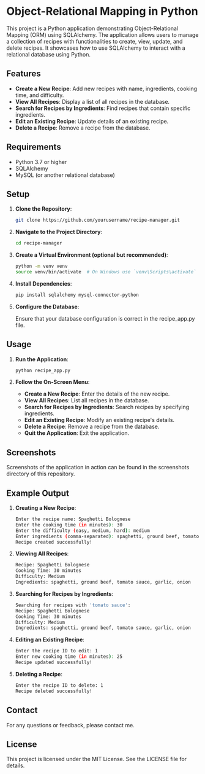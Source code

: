 # Object-Relational Mapping in Python

This project is a Python application demonstrating Object-Relational Mapping (ORM) using SQLAlchemy. The application allows users to manage a collection of recipes with functionalities to create, view, update, and delete recipes. It showcases how to use SQLAlchemy to interact with a relational database using Python.

## Features

- **Create a New Recipe**: Add new recipes with name, ingredients, cooking time, and difficulty.
- **View All Recipes**: Display a list of all recipes in the database.
- **Search for Recipes by Ingredients**: Find recipes that contain specific ingredients.
- **Edit an Existing Recipe**: Update details of an existing recipe.
- **Delete a Recipe**: Remove a recipe from the database.

## Requirements

- Python 3.7 or higher
- SQLAlchemy
- MySQL (or another relational database)

## Setup

1. **Clone the Repository**:

   ```bash
   git clone https://github.com/yourusername/recipe-manager.git

2. **Navigate to the Project Directory**:

   ```bash
   cd recipe-manager

3. **Create a Virtual Environment (optional but recommended)**:

   ```bash
   python -m venv venv
   source venv/bin/activate  # On Windows use `venv\Scripts\activate`


4. **Install Dependencies**:

   ```bash
   pip install sqlalchemy mysql-connector-python

5. **Configure the Database**:

   Ensure that your database configuration is correct in the recipe_app.py file.

## Usage

1. **Run the Application**:

   ```bash
   python recipe_app.py

2. **Follow the On-Screen Menu**:

   - **Create a New Recipe**: Enter the details of the new recipe.
   - **View All Recipes**: List all recipes in the database.
   - **Search for Recipes by Ingredients**: Search recipes by specifying     ingredients.
   - **Edit an Existing Recipe**: Modify an existing recipe's details.
   - **Delete a Recipe**: Remove a recipe from the database.
   - **Quit the Application**: Exit the application.

## Screenshots
Screenshots of the application in action can be found in the screenshots directory of this repository.

## Example Output

1. **Creating a New Recipe**:

   ```bash
   Enter the recipe name: Spaghetti Bolognese
   Enter the cooking time (in minutes): 30
   Enter the difficulty (easy, medium, hard): medium
   Enter ingredients (comma-separated): spaghetti, ground beef, tomato sauce, garlic, onion
   Recipe created successfully!

2. **Viewing All Recipes**:

   ```bash
   Recipe: Spaghetti Bolognese
   Cooking Time: 30 minutes
   Difficulty: Medium
   Ingredients: spaghetti, ground beef, tomato sauce, garlic, onion


3. **Searching for Recipes by Ingredients**:

   ```bash
   Searching for recipes with 'tomato sauce':
   Recipe: Spaghetti Bolognese
   Cooking Time: 30 minutes
   Difficulty: Medium
   Ingredients: spaghetti, ground beef, tomato sauce, garlic, onion


4. **Editing an Existing Recipe**:

   ```bash
   Enter the recipe ID to edit: 1
   Enter new cooking time (in minutes): 25
   Recipe updated successfully!


5. **Deleting a Recipe**:

   ```bash
   Enter the recipe ID to delete: 1
   Recipe deleted successfully!

## Contact
For any questions or feedback, please contact me.

## License
This project is licensed under the MIT License. See the LICENSE file for details.
